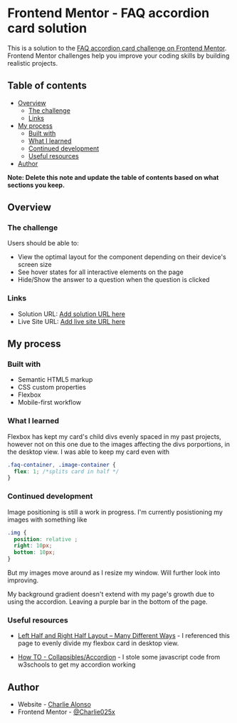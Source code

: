 # Frontend Mentor - FAQ accordion card solution

This is a solution to the [FAQ accordion card challenge on Frontend Mentor](https://www.frontendmentor.io/challenges/faq-accordion-card-XlyjD0Oam). Frontend Mentor challenges help you improve your coding skills by building realistic projects. 

## Table of contents

- [Overview](#overview)
  - [The challenge](#the-challenge)
  - [Links](#links)
- [My process](#my-process)
  - [Built with](#built-with)
  - [What I learned](#what-i-learned)
  - [Continued development](#continued-development)
  - [Useful resources](#useful-resources)
- [Author](#author)

**Note: Delete this note and update the table of contents based on what sections you keep.**

## Overview

### The challenge

Users should be able to:

- View the optimal layout for the component depending on their device's screen size
- See hover states for all interactive elements on the page
- Hide/Show the answer to a question when the question is clicked

### Links

- Solution URL: [Add solution URL here](https://your-solution-url.com)
- Live Site URL: [Add live site URL here](https://your-live-site-url.com)

## My process

### Built with

- Semantic HTML5 markup
- CSS custom properties
- Flexbox
- Mobile-first workflow

### What I learned

Flexbox has kept my card's child divs evenly spaced in my past projects, however not on this one due to the images affecting the divs porportions, in the desktop view. I was able to keep my card even with 

```css
.faq-container, .image-container {
  flex: 1; /*splits card in half */
}
```

### Continued development

Image positioning is still a work in progress. I'm currently posistioning my images with something like
```css
.img {
  position: relative ;
  right: 10px;
  bottom: 10px;
}
```
 But my images move around as I resize my window. Will further look into improving.

 My background gradient doesn't extend with my page's growth due to using the accordion. Leaving a purple bar in the bottom of the page.

### Useful resources

- [Left Half and Right Half Layout – Many Different Ways](https://css-tricks.com/left-and-right/) - I referenced this page to evenly divide my flexbox card in desktop view.

- [How TO - Collapsibles/Accordion](https://www.w3schools.com/howto/howto_js_accordion.asp) - I stole some javascript code from w3schools to get my accordion working

## Author

- Website - [Charlie Alonso](https://github.com/Charlie025x)
- Frontend Mentor - [@Charlie025x](https://www.frontendmentor.io/profile/Charlie025x)